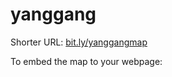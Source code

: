 # yanggang

Shorter URL: <a href="bit.ly/yanggangmap">bit.ly/yanggangmap</a>



To embed the map to your webpage:

<script src="https://embed.github.com/view/geojson/howardn23/yanggang/master/yanggang.geojson"></script>
